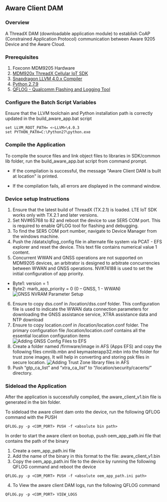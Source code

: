## Aware Client DAM

### Overview

A ThreadX DAM (downloadable application module) to establish CoAP (Constrained Application Protocol) communication between Aware 9205 Device and the Aware Cloud.

### Prerequisites

1. Foxconn MDM9205 Hardware
2. [MDM920x ThreadX Cellular IoT SDK](https://createpoint.qti.qualcomm.com/dashboard/public/productkit#public/product-kit/search)
3. [Snapdragon LLVM 4.0.x Compiler](https://www.qualcomm.com/support/software-tools/qualcomm-snapdragon-llvm-arm-toolchain-for-windows/4d3201e9-bc33-468b-b086-3fb0ca985f5c/overview)
4. [Python 2.7.9](https://www.python.org/downloads/release/python-279/)
5. [QFLOG - Qualcomm Flashing and Logging Tool](https://createpoint.qti.qualcomm.com/tools/#suite/4562/62181)

### Configure the Batch Script Variables

Ensure that the LLVM toolchain and Python installation path is correctly updated in the build_aware_app.bat script

```
set LLVM_ROOT_PATH= <~LLVM>\4.0.3
set PYTHON_PATH=C:\Python27\python.exe
```

### Compile the Application

To compile the source files and link object files to libraries in SDK/common lib folder, run the build_aware_app.bat script from command prompt.

- If the compilation is successful, the message "Aware Client DAM is built at location" is printed.

- If the compilation fails, all errors are displayed in the command window.


### Device setup Instructions
1.	Ensure that the latest build of ThreadX (TX.2.1) is loaded. LTE IoT SDK works only with TX.2.1 and later versions.
2.	Set NV#65768 to 82 and reboot the device to use SER5 COM port. This is required to enable QFLOG tool for flashing and debugging.
3.	To find the SER5 COM port number, navigate to Device Manager from the windows machine.
4.	Push the /datatx/qflog_config file in alternate file system via PCAT - EFS explorer and reset the device. This text file contains numerical value 1 content.
5.	Concurrent WWAN and GNSS operations are not supported on MDM9205 devices, an arbitrator is designed to arbitrate concurrencies between WWAN and GNSS operations. NV#74188 is used to set the initial configuration of app priority.
-	Byte1: version = 1
-	Byte2: marb_app_priority = 0 (0 – GNSS, 1 - WWAN)
![GNSS NVRAM Parameter Setup](https://user-images.githubusercontent.com/104608589/201330586-5d214c38-c567-4c64-85b6-134e93092c0f.png)
6.	Ensure to copy dss.conf in /location/dss.conf folder. This configuration file is used to indicate the WWAN data connection parameters for downloading the GNSS assistance service, XTRA assistance data and NTP download
7.	Ensure to copy location.conf in /location/location.conf folder. The primary configuration file /location/location.conf contains all the essential location configuration items
![Adding GNSS Config Files to EFS](https://user-images.githubusercontent.com/104608589/201331259-7727e15b-d92c-4921-8931-8d9f5599752c.png)
8.	Create a folder named /firmware/image in AFS (Apps EFS) and copy the following files cmnlib.mbn and keymasterapp32.mbn into the folder for trust zone images. It will help in converting and storing psk files in secure location.
![Adding Trust Zone library files in AFS](https://user-images.githubusercontent.com/104608589/201331729-508e7df3-0cca-44f7-91e9-ddf34eefead4.png)
9.	Push “gtp_ca_list” and “xtra_ca_list” to “/location/security/cacerts/” directory. 

### Sideload the Application

After the application is successfully compiled, the aware_client_v1.bin file is generated in the bin folder.

To sideload the aware client dam onto the device, run the following QFLOG command with the PUSH

```
QFLOG.py -p <COM_PORT> PUSH -f <absolute bin path>
```

In order to start the aware client on bootup, push oem_app_path.ini file that contains the path of the binary

1. Create a oem_app_path.ini file
2. Add the name of the binary in this format to the file: aware_client_v1.bin
3. Copy the oem_app_path.ini file to the device by running the following QFLOG command and reboot the device

```
QFLOG.py -p <COM_PORT> PUSH -f <absolute oem_app_path.ini path>
```

4. To View the aware client DAM logs, run the following QFLOG command

```
QFLOG.py -p <COM_PORT> VIEW_LOGS
```
